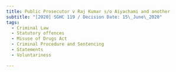 ```yaml
---
title: Public Prosecutor v Raj Kumar s/o Aiyachami and another
subtitle: "[2020] SGHC 119 / Decision Date: 15\_June\_2020"
tags:
  - Criminal Law
  - Statutory offences
  - Misuse of Drugs Act
  - Criminal Procedure and Sentencing
  - Statements
  - Voluntariness

---
```

